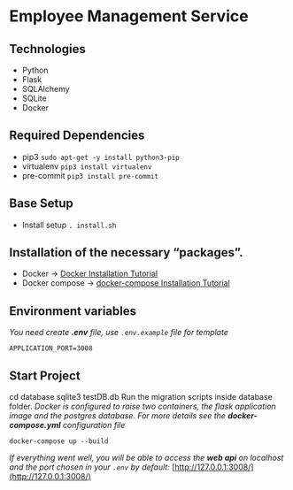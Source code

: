 # Employee Management Service

## Technologies
- Python
- Flask
- SQLAlchemy
- SQLite
- Docker

## Required Dependencies 
- pip3 `sudo apt-get -y install python3-pip`
- virtualenv  `pip3 install virtualenv`
- pre-commit `pip3 install pre-commit`


## Base Setup
- Install setup `. install.sh`


## Installation of the necessary “packages”.
- Docker → [Docker Installation Tutorial](https://docs.docker.com/engine/install/ubuntu/)
- Docker compose → [docker-compose Installation Tutorial](https://www.digitalocean.com/community/tutorials/how-to-install-and-use-docker-compose-on-ubuntu-20-04-pt)


## Environment variables
_You need create **.env** file, use ``.env.example`` file for template_
```
APPLICATION_PORT=3008
```

## Start Project
cd database
sqlite3 testDB.db
Run the migration scripts inside database folder. 
_Docker is configured to raise two containers, the flask application image and the postgres database. For more details see the **docker-compose.yml** configuration file_
```
docker-compose up --build
```
_If everything went well, you will be able to access the **web api** on localhost and the port chosen in your ``.env``
by default:_
[http://127.0.0.1:3008/](http://127.0.0.1:3008/)
